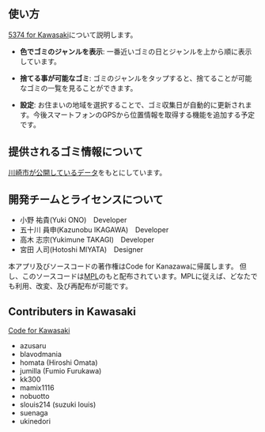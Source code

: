 ## 使い方

[5374 for Kawasaki](http://codeforkawasaki.org/ )について説明します。

* **色でゴミのジャンルを表示**: 一番近いゴミの日とジャンルを上から順に表示しています。

* **捨てる事が可能なゴミ**: ゴミのジャンルをタップすると、捨てることが可能なゴミの一覧を見ることができます。

* **設定**: お住まいの地域を選択することで、ゴミ収集日が自動的に更新されます。今後スマートフォンのGPSから位置情報を取得する機能を追加する予定です。


## 提供されるゴミ情報について
[川崎市が公開しているデータ](http://www.city.kawasaki.jp/kurashi/category/24-1-0-0-0-0-0-0-0-0.html)をもとにしています。


## 開発チームとライセンスについて
- 小野 祐貴(Yuki ONO)　Developer
- 五十川 員申(Kazunobu IKAGAWA)　Developer
- 高木 志宗(Yukimune TAKAGI)　Developer
- 宮田 人司(Hotoshi MIYATA)　Designer

本アプリ及びソースコードの著作権はCode for Kanazawaに帰属します。
但し、このソースコードは[MPL](http://www.mozilla.org/MPL/2.0/)のもと配布されています。MPLに従えば、どなたでも利用、改変、及び再配布が可能です。

## Contributers in Kawasaki

[Code for Kawasaki](https://github.com/codeforkawasaki/codeforkawasaki.github.io)

- azusaru
- blavodmania
- homata (Hiroshi Omata)
- jumilla (Fumio Furukawa)
- kk300
- mamix1116
- nobuotto
- slouis214 (suzuki louis)
- suenaga
- ukinedori
